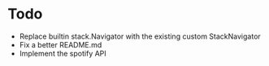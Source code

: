 # Todo

- Replace builtin stack.Navigator with the existing custom StackNavigator
- Fix a better README.md 
- Implement the spotify API



